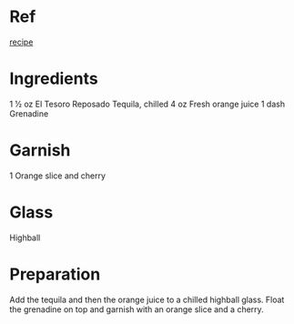 # Ref
[recipe](https://www.liquor.com/recipes/tequila-sunrise-2)

# Ingredients
1 1⁄2 oz El Tesoro Reposado Tequila, chilled
4 oz Fresh orange juice
1 dash Grenadine

# Garnish
1 Orange slice and cherry

# Glass
Highball

# Preparation
Add the tequila and then the orange juice to a chilled highball glass.
Float the grenadine on top and garnish with an orange slice and a cherry.
